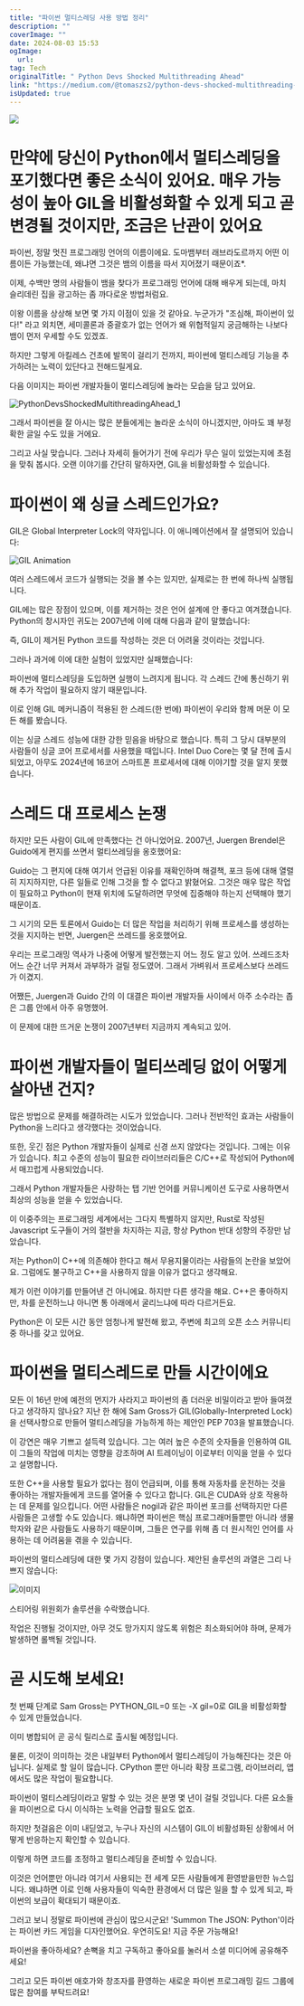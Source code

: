 ```yaml
---
title: "파이썬 멀티스레딩 사용 방법 정리"
description: ""
coverImage: ""
date: 2024-08-03 15:53
ogImage: 
  url: 
tag: Tech
originalTitle: " Python Devs Shocked Multithreading Ahead"
link: "https://medium.com/@tomaszs2/python-devs-shocked-multithreading-ahead-261ef20e8016"
isUpdated: true
---
```






<img src="/assets/img/PythonDevsShockedMultithreadingAhead_0.png" />

# 만약에 당신이 Python에서 멀티스레딩을 포기했다면 좋은 소식이 있어요. 매우 가능성이 높아 GIL을 비활성화할 수 있게 되고 곧 변경될 것이지만, 조금은 난관이 있어요

파이썬, 정말 멋진 프로그래밍 언어의 이름이에요. 도마뱀부터 래브라도르까지 어떤 이름이든 가능했는데, 왜냐면 그것은 뱀의 이름을 따서 지어졌기 때문이죠\*.

이제, 수백만 명의 사람들이 뱀을 찾다가 프로그래밍 언어에 대해 배우게 되는데, 마치 슬리데린 집을 광고하는 좀 까다로운 방법처럼요.

<div class="content-ad"></div>

이왕 이름을 상상해 보면 몇 가지 이점이 있을 것 같아요. 누군가가 "조심해, 파이썬이 있다!" 라고 외치면, 세미콜론과 중괄호가 없는 언어가 왜 위협적일지 궁금해하는 나보다 뱀이 먼저 우세할 수도 있겠죠.

하지만 그렇게 아킬레스 건초에 발목이 걸리기 전까지, 파이썬에 멀티스레딩 기능을 추가하려는 노력이 있단다고 전해드릴게요.

다음 이미지는 파이썬 개발자들이 멀티스레딩에 놀라는 모습을 담고 있어요.

![PythonDevsShockedMultithreadingAhead_1](/assets/img/PythonDevsShockedMultithreadingAhead_1.png)

그래서 파이썬을 잘 아시는 많은 분들에게는 놀라운 소식이 아니겠지만, 아마도 꽤 부정확한 글일 수도 있을 거에요.

<div class="content-ad"></div>

그리고 사실 맞습니다. 그러나 자세히 들어가기 전에 우리가 무슨 일이 있었는지에 초점을 맞춰 봅시다. 오랜 이야기를 간단히 말하자면, GIL을 비활성화할 수 있습니다.

# 파이썬이 왜 싱글 스레드인가요?

GIL은 Global Interpreter Lock의 약자입니다. 이 애니메이션에서 잘 설명되어 있습니다:

![GIL Animation](https://miro.medium.com/v2/resize:fit:1000/1*6LVomy1nlo1qX0AVsdiw8A.gif)

<div class="content-ad"></div>

여러 스레드에서 코드가 실행되는 것을 볼 수는 있지만, 실제로는 한 번에 하나씩 실행됩니다.

GIL에는 많은 장점이 있으며, 이를 제거하는 것은 언어 설계에 안 좋다고 여겨졌습니다. Python의 창시자인 귀도는 2007년에 이에 대해 다음과 같이 말했습니다:

즉, GIL이 제거된 Python 코드를 작성하는 것은 더 어려울 것이라는 것입니다.

그러나 과거에 이에 대한 실험이 있었지만 실패했습니다:

<div class="content-ad"></div>

파이썬에 멀티스레딩을 도입하면 실행이 느려지게 됩니다. 각 스레드 간에 통신하기 위해 추가 작업이 필요하지 않기 때문입니다.

이로 인해 GIL 메커니즘이 적용된 한 스레드(한 번에) 파이썬이 우리와 함께 머문 이 모든 해를 봤습니다.

이는 싱글 스레드 성능에 대한 강한 믿음을 바탕으로 했습니다. 특히 그 당시 대부분의 사람들이 싱글 코어 프로세서를 사용했을 때입니다. Intel Duo Core는 몇 달 전에 출시되었고, 아무도 2024년에 16코어 스마트폰 프로세서에 대해 이야기할 것을 알지 못했습니다.

# 스레드 대 프로세스 논쟁

<div class="content-ad"></div>

하지만 모든 사람이 GIL에 만족했다는 건 아니었어요. 2007년, Juergen Brendel은 Guido에게 편지를 쓰면서 멀티쓰레딩을 옹호했어요:

Guido는 그 편지에 대해 여기서 언급된 이유를 재확인하며 해결책, 포크 등에 대해 열렬히 지지하지만, 다른 일들로 인해 그것을 할 수 없다고 밝혔어요. 그것은 매우 많은 작업이 필요하고 Python이 현재 위치에 도달하려면 무엇에 집중해야 하는지 선택해야 했기 때문이죠.

그 시기의 모든 토론에서 Guido는 더 많은 작업을 처리하기 위해 프로세스를 생성하는 것을 지지하는 반면, Juergen은 쓰레드를 옹호했어요.

<div class="content-ad"></div>

우리는 프로그래밍 역사가 나중에 어떻게 발전했는지 어느 정도 알고 있어. 쓰레드조차 어느 순간 너무 커져서 과부하가 걸릴 정도였어. 그래서 가벼워서 프로세스보다 쓰레드가 이겼지.

어쨌든, Juergen과 Guido 간의 이 대결은 파이썬 개발자들 사이에서 아주 소수라는 좁은 그룹 안에서 아주 유명했어.

이 문제에 대한 뜨거운 논쟁이 2007년부터 지금까지 계속되고 있어.

# 파이썬 개발자들이 멀티쓰레딩 없이 어떻게 살아낸 건지?

<div class="content-ad"></div>

많은 방법으로 문제를 해결하려는 시도가 있었습니다. 그러나 전반적인 효과는 사람들이 Python을 느리다고 생각했다는 것이었습니다.

또한, 웃긴 점은 Python 개발자들이 실제로 신경 쓰지 않았다는 것입니다. 그에는 이유가 있습니다. 최고 수준의 성능이 필요한 라이브러리들은 C/C++로 작성되어 Python에서 매끄럽게 사용되었습니다.

그래서 Python 개발자들은 사랑하는 탭 기반 언어를 커뮤니케이션 도구로 사용하면서 최상의 성능을 얻을 수 있었습니다.

이 이중주의는 프로그래밍 세계에서는 그다지 특별하지 않지만, Rust로 작성된 Javascript 도구들이 거의 절반을 차지하는 지금, 항상 Python 반대 성향의 주장만 남았습니다.

<div class="content-ad"></div>

저는 Python이 C++에 의존해야 한다고 해서 무용지물이라는 사람들의 논란을 보았어요. 그럼에도 불구하고 C++을 사용하지 않을 이유가 없다고 생각해요.

제가 이런 이야기를 만들어낸 건 아니에요. 하지만 다른 생각을 해요. C++은 좋아하지만, 차를 운전하느냐 아니면 통 아래에서 굴리느냐에 따라 다르거든요.

Python은 이 모든 시간 동안 엄청나게 발전해 왔고, 주변에 최고의 오픈 소스 커뮤니티 중 하나를 갖고 있어요.

# 파이썬을 멀티스레드로 만들 시간이에요

<div class="content-ad"></div>

모든 이 16년 만에 예전의 먼지가 사라지고 파이썬의 좀 더러운 비밀이라고 받아 들여졌다고 생각하지 않나요? 지난 한 해에 Sam Gross가 GIL(Globally-Interpreted Lock)을 선택사항으로 만들어 멀티스레딩을 가능하게 하는 제안인 PEP 703을 발표했습니다.

이 강연은 매우 기쁘고 설득력 있습니다. 그는 여러 높은 수준의 숫자들을 인용하여 GIL이 그들의 작업에 미치는 영향을 강조하며 AI 트레이닝이 이로부터 이익을 얻을 수 있다고 설명합니다.

또한 C++을 사용할 필요가 없다는 점이 언급되며, 이를 통해 자동차를 운전하는 것을 좋아하는 개발자들에게 코드를 열어줄 수 있다고 합니다. GIL은 CUDA와 상호 작용하는 데 문제를 일으킵니다. 어떤 사람들은 nogil과 같은 파이썬 포크를 선택하지만 다른 사람들은 고생할 수도 있습니다. 왜냐하면 파이썬은 핵심 프로그래머들뿐만 아니라 생물학자와 같은 사람들도 사용하기 때문이며, 그들은 연구를 위해 좀 더 원시적인 언어를 사용하는 데 어려움을 겪을 수 있습니다.

<div class="content-ad"></div>

파이썬의 멀티스레딩에 대한 몇 가지 강점이 있습니다. 제안된 솔루션의 과열은 그리 나쁘지 않습니다:

![이미지](/assets/img/PythonDevsShockedMultithreadingAhead_3.png)

스티어링 위원회가 솔루션을 수락했습니다.

작업은 진행될 것이지만, 아무 것도 망가지지 않도록 위험은 최소화되어야 하며, 문제가 발생하면 롤백될 것입니다.

<div class="content-ad"></div>

# 곧 시도해 보세요!

첫 번째 단계로 Sam Gross는 PYTHON_GIL=0 또는 -X gil=0로 GIL을 비활성화할 수 있게 만들었습니다.

이미 병합되어 곧 공식 릴리스로 출시될 예정입니다.

물론, 이것이 의미하는 것은 내일부터 Python에서 멀티스레딩이 가능해진다는 것은 아닙니다. 실제로 할 일이 많습니다. CPython 뿐만 아니라 확장 프로그램, 라이브러리, 앱에서도 많은 작업이 필요합니다.

<div class="content-ad"></div>

파이썬이 멀티스레딩이라고 말할 수 있는 것은 분명 몇 년이 걸릴 것입니다. 다른 요소들을 파이썬으로 다시 이식하는 노력을 언급할 필요도 없죠.

하지만 첫걸음은 이미 내딛었고, 누구나 자신의 시스템이 GIL이 비활성화된 상황에서 어떻게 반응하는지 확인할 수 있습니다.

이렇게 하면 코드를 조정하고 멀티스레딩을 준비할 수 있습니다.

이것은 언어뿐만 아니라 여기서 사용되는 전 세계 모든 사람들에게 환영받을만한 뉴스입니다. 왜냐하면 이로 인해 사용자들이 익숙한 환경에서 더 많은 일을 할 수 있게 되고, 파이썬의 보급이 확대되기 때문이죠.

<div class="content-ad"></div>

그러고 보니 정말로 파이썬에 관심이 많으시군요! 'Summon The JSON: Python'이라는 파이썬 카드 게임을 디자인했어요. 우연히도요! 지금 주문 가능해요!

파이썬을 좋아하세요? 손뼉을 치고 구독하고 좋아요를 눌러서 소셜 미디어에 공유해주세요!

그리고 모든 파이썬 애호가와 창조자를 환영하는 새로운 파이썬 프로그래밍 길드 그룹에 많은 참여를 부탁드려요!
